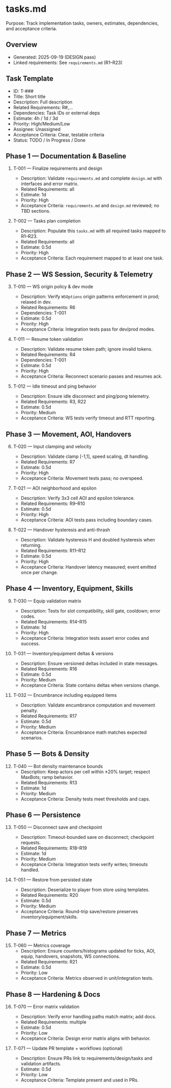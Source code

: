 # tasks.md

Purpose: Track implementation tasks, owners, estimates, dependencies, and acceptance criteria.

## Overview
- Generated: 2025-09-19 (DESIGN pass)
- Linked requirements: See `requirements.md` (R1–R23)

## Task Template
- ID: T-###
- Title: Short title
- Description: Full description
- Related Requirements: R#,...
- Dependencies: Task IDs or external deps
- Estimate: 4h / 1d / 3d
- Priority: High/Medium/Low
- Assignee: Unassigned
- Acceptance Criteria: Clear, testable criteria
- Status: TODO / In Progress / Done

## Phase 1 — Documentation & Baseline
1. T-001 — Finalize requirements and design
   - Description: Validate `requirements.md` and complete `design.md` with interfaces and error matrix.
   - Related Requirements: all
   - Estimate: 1d
   - Priority: High
   - Acceptance Criteria: `requirements.md` and `design.md` reviewed; no TBD sections.

2. T-002 — Tasks plan completion
   - Description: Populate this `tasks.md` with all required tasks mapped to R1–R23.
   - Related Requirements: all
   - Estimate: 0.5d
   - Priority: High
   - Acceptance Criteria: Each requirement mapped to at least one task.

## Phase 2 — WS Session, Security & Telemetry
3. T-010 — WS origin policy & dev mode
   - Description: Verify `WSOptions` origin patterns enforcement in prod; relaxed in dev.
   - Related Requirements: R6
   - Dependencies: T-001
   - Estimate: 0.5d
   - Priority: High
   - Acceptance Criteria: Integration tests pass for dev/prod modes.

4. T-011 — Resume token validation
   - Description: Validate resume token path; ignore invalid tokens.
   - Related Requirements: R4
   - Dependencies: T-001
   - Estimate: 0.5d
   - Priority: High
   - Acceptance Criteria: Reconnect scenario passes and resumes ack.

5. T-012 — Idle timeout and ping behavior
   - Description: Ensure idle disconnect and ping/pong telemetry.
   - Related Requirements: R3, R22
   - Estimate: 0.5d
   - Priority: Medium
   - Acceptance Criteria: WS tests verify timeout and RTT reporting.

## Phase 3 — Movement, AOI, Handovers
6. T-020 — Input clamping and velocity
   - Description: Validate clamp [-1,1], speed scaling, dt handling.
   - Related Requirements: R7
   - Estimate: 0.5d
   - Priority: High
   - Acceptance Criteria: Movement tests pass; no overspeed.

7. T-021 — AOI neighborhood and epsilon
   - Description: Verify 3x3 cell AOI and epsilon tolerance.
   - Related Requirements: R9–R10
   - Estimate: 0.5d
   - Priority: High
   - Acceptance Criteria: AOI tests pass including boundary cases.

8. T-022 — Handover hysteresis and anti-thrash
   - Description: Validate hysteresis H and doubled hysteresis when returning.
   - Related Requirements: R11–R12
   - Estimate: 0.5d
   - Priority: High
   - Acceptance Criteria: Handover latency measured; event emitted once per change.

## Phase 4 — Inventory, Equipment, Skills
9. T-030 — Equip validation matrix
   - Description: Tests for slot compatibility, skill gate, cooldown; error codes.
   - Related Requirements: R14–R15
   - Estimate: 1d
   - Priority: High
   - Acceptance Criteria: Integration tests assert error codes and success.

10. T-031 — Inventory/equipment deltas & versions
    - Description: Ensure versioned deltas included in state messages.
    - Related Requirements: R16
    - Estimate: 0.5d
    - Priority: Medium
    - Acceptance Criteria: State contains deltas when versions change.

11. T-032 — Encumbrance including equipped items
    - Description: Validate encumbrance computation and movement penalty.
    - Related Requirements: R17
    - Estimate: 0.5d
    - Priority: Medium
    - Acceptance Criteria: Encumbrance math matches expected scenarios.

## Phase 5 — Bots & Density
12. T-040 — Bot density maintenance bounds
    - Description: Keep actors per cell within ±20% target; respect MaxBots; ramp behavior.
    - Related Requirements: R13
    - Estimate: 1d
    - Priority: Medium
    - Acceptance Criteria: Density tests meet thresholds and caps.

## Phase 6 — Persistence
13. T-050 — Disconnect save and checkpoint
    - Description: Timeout-bounded save on disconnect; checkpoint requests.
    - Related Requirements: R18–R19
    - Estimate: 1d
    - Priority: Medium
    - Acceptance Criteria: Integration tests verify writes; timeouts handled.

14. T-051 — Restore from persisted state
    - Description: Deserialize to player from store using templates.
    - Related Requirements: R20
    - Estimate: 0.5d
    - Priority: Medium
    - Acceptance Criteria: Round-trip save/restore preserves inventory/equipment/skills.

## Phase 7 — Metrics
15. T-060 — Metrics coverage
    - Description: Ensure counters/histograms updated for ticks, AOI, equip, handovers, snapshots, WS connections.
    - Related Requirements: R21
    - Estimate: 0.5d
    - Priority: Low
    - Acceptance Criteria: Metrics observed in unit/integration tests.

## Phase 8 — Hardening & Docs
16. T-070 — Error matrix validation
    - Description: Verify error handling paths match matrix; add docs.
    - Related Requirements: multiple
    - Estimate: 0.5d
    - Priority: Low
    - Acceptance Criteria: Design error matrix aligns with behavior.

17. T-071 — Update PR template + workflows (optional)
    - Description: Ensure PRs link to requirements/design/tasks and validation artifacts.
    - Estimate: 0.5d
    - Priority: Low
    - Acceptance Criteria: Template present and used in PRs.

<!-- sync: trigger Phase 2 issues to Project 2 on 2025-09-19 -->

